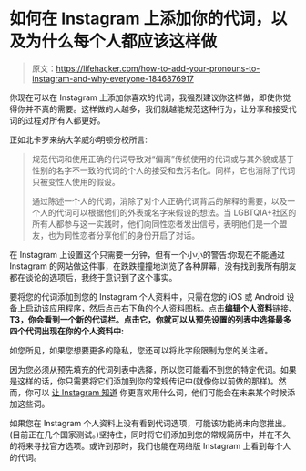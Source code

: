 # 如何在 Instagram 上添加你的代词，以及为什么每个人都应该这样做

> 原文：<https://lifehacker.com/how-to-add-your-pronouns-to-instagram-and-why-everyone-1846876917>

你现在可以在 Instagram 上添加你喜欢的代词，我强烈建议你这样做，即使你觉得你并不真的需要。这样做的人越多，我们就越能规范这种行为，让分享和接受代词的过程对所有人都更好。



正如北卡罗来纳大学威尔明顿分校所言:

> 规范代词和使用正确的代词导致对“偏离”传统使用的代词或与其外貌或基于性别的名字不一致的代词的个人的接受和去污名化。同样，它也消除了代词只被变性人使用的假设。
> 
> 通过陈述一个人的代词，消除了对个人正确代词背后的解释的需要，以及一个人的代词可以根据他们的外表或名字来假设的想法。当 LGBTQIA+社区的所有人都参与这一实践时，他们向同性恋者发出信号，表明他们是一个盟友，也为同性恋者分享他们的身份开启了对话。

在 Instagram 上设置这个只需要一分钟，但有一个小小的警告:你现在不能通过 Instagram 的网站做这件事，在跌跌撞撞地浏览了各种屏幕，没有找到我所有朋友都在谈论的选项后，我终于意识到了这个事实。

要将您的代词添加到您的 Instagram 个人资料中，只需在您的 iOS 或 Android 设备上启动该应用程序，然后点击右下角的个人资料图标。点击**编辑个人资料**链接、**T3，你会看到一个新的代词栏。点击它，你就可以从预先设置的列表中选择最多四个代词出现在你的个人资料中:** 

如您所见，如果您想要更多的隐私，您还可以将此字段限制为您的关注者。

因为您必须从预先填充的代词列表中选择，所以您可能看不到您的特定代词。如果是这样的话，你只需要将它们添加到你的常规传记中(就像你以前做的那样)。然而，你可以 [让 Instagram 知道](https://help.instagram.com/contact/3827467694039713) 你更喜欢用什么词，他们可能会在未来某个时候添加这些词。

如果您在 Instagram 个人资料上没有看到代词选项，可能该功能尚未向您推出。(目前正在几个国家测试。)坚持住，同时将它们添加到您的常规简历中，并在不久的将来寻找官方选项。或许到那时，我们也能在网络版 Instagram 上看到每个人的代词。